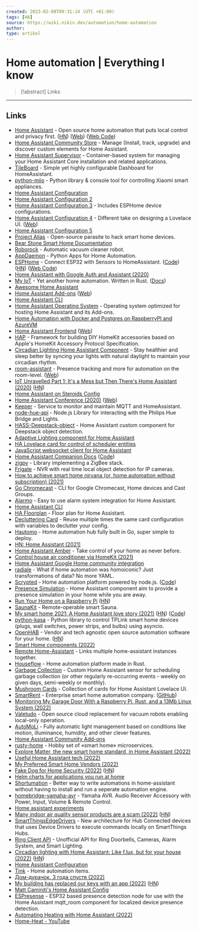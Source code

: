 ```yaml
---
created: 2023-02-08T09:31:14 (UTC +01:00)
tags: [HA]
source: https://wiki.nikiv.dev/automation/home-automation
author: 
type: artikel
---
```


# Home automation | Everything I know

> [!abstract]
> Links

---
## Links[](https://wiki.nikiv.dev/automation/home-automation#links "Direct link to Links")

-   [Home Assistant](https://github.com/home-assistant/home-assistant) - Open source home automation that puts local control and privacy first. ([HN](https://news.ycombinator.com/item?id=21665125)) ([Web](https://www.home-assistant.io/)) ([Web Code](https://github.com/home-assistant/home-assistant.io))
-   [Home Assistant Community Store](https://github.com/custom-components/hacs) - Manage (Install, track, upgrade) and discover custom elements for Home Assistant.
-   [Home Assistant Supervisor](https://github.com/home-assistant/supervisor) - Container-based system for managing your Home Assistant Core installation and related applications.
-   [TileBoard](https://github.com/resoai/TileBoard) - Simple yet highly configurable Dashboard for HomeAssistant.
-   [python-miio](https://github.com/rytilahti/python-miio) - Python library & console tool for controlling Xiaomi smart appliances.
-   [Home Assistant Configuration](https://github.com/teich/homeassistant)
-   [Home Assistant Configuration 2](https://github.com/arsaboo/homeassistant-config)
-   [Home Assistant Configuration 3](https://github.com/soffes/home) - Includes ESPHome device configurations.
-   [Home Assistant Configuration 4](https://github.com/matt8707/hass-config) - Different take on designing a Lovelace UI. ([Web](https://community.home-assistant.io/t/a-different-take-on-designing-a-lovelace-ui/162594))
-   [Home Assistant Configuration 5](https://github.com/durinfab/Home-Assistant-Config)
-   [Project Alias](https://github.com/bjoernkarmann/project_alias) - Open-source parasite to hack smart home devices.
-   [Bear Stone Smart Home Documentation](https://github.com/CCOSTAN/Home-AssistantConfig)
-   [Roborock](https://en.roborock.com/) - Automatic vacuum cleaner robot.
-   [AppDaemon](https://github.com/AppDaemon/appdaemon) - Python Apps for Home Automation.
-   [ESPHome](https://esphome.io/) - Connect ESP32 with Sensors to HomeAssistant. ([Code](https://github.com/esphome/esphome)) ([HN](https://news.ycombinator.com/item?id=31520229)) ([Web Code](https://github.com/esphome/esphome-docs))
-   [Home Assistant with Google Auth and Assistant (2020)](https://mwitkow.me/posts/2020-04-25_homeassistant_google/)
-   [My IoT](https://github.com/eigenein/my-iot-rs) - Yet another home automation. Written in Rust. ([Docs](https://eigenein.com/my-iot-rs/html/))
-   [Awesome Home Assistant](https://github.com/frenck/awesome-home-assistant)
-   [Home Assistant Add-ons](https://github.com/home-assistant/hassio-addons) ([Web](https://www.home-assistant.io/hassio/))
-   [Home Assistant CLI](https://github.com/home-assistant/cli)
-   [Home Assistant Operating System](https://github.com/home-assistant/operating-system) - Operating system optimized for hosting Home Assistant and its Add-ons.
-   [Home Automation with Docker and Postgres on RaspberryPI and AzureVM](https://github.com/srozemuller/hassio-config)
-   [Home Assistant Frontend](https://github.com/home-assistant/frontend) ([Web](https://demo.home-assistant.io/))
-   [HAP](https://github.com/mtrudel/hap) - Framework for building DIY HomeKit accessories based on Apple's HomeKit Accessory Protocol Specification.
-   [Circadian Lighting Home Assistant Component](https://github.com/claytonjn/hass-circadian_lighting) - Stay healthier and sleep better by syncing your lights with natural daylight to maintain your circadian rhythm.
-   [room-assistant](https://github.com/mKeRix/room-assistant) - Presence tracking and more for automation on the room-level. ([Web](https://www.room-assistant.io/))
-   [IoT Unravelled Part 1: It's a Mess but Then There's Home Assistant (2020)](https://www.troyhunt.com/iot-unravelled-part-1-its-a-mess-but-then-theres-home-assistant/) ([HN](https://news.ycombinator.com/item?id=25184763))
-   [Home Assistant on Steroids Config](https://github.com/UbhiTS/ha-config-ataraxis)
-   [Home Assistant Conference (2020)](https://www.youtube.com/watch?v=xSB_MuKkgxE) ([Web](https://www.home-assistant.io/conference/))
-   [Keeper](https://github.com/nragon/keeper) - Service to monitor and maintain MQTT and HomeAssistant.
-   [node-hue-api](https://github.com/peter-murray/node-hue-api) - Node.js Library for interacting with the Philips Hue Bridge and Lights.
-   [HASS-Deepstack-object](https://github.com/robmarkcole/HASS-Deepstack-object) - Home Assistant custom component for Deepstack object detection.
-   [Adaptive Lighting component for Home Assistant](https://github.com/basnijholt/adaptive-lighting)
-   [HA Lovelace card for control of scheduler entities](https://github.com/nielsfaber/scheduler-card)
-   [JavaScript websocket client for Home Assistant](https://github.com/home-assistant/home-assistant-js-websocket)
-   [Home Assistant Companion Docs](https://companion.home-assistant.io/) ([Code](https://github.com/home-assistant/companion.home-assistant))
-   [zigpy](https://github.com/zigpy/zigpy) - Library implementing a ZigBee stack.
-   [Frigate](https://github.com/blakeblackshear/frigate) - NVR with real time local object detection for IP cameras.
-   [How to achieve smart home nirvana (or, home automation without subscription) (2021)](https://arstechnica.com/information-technology/2021/03/how-to-achieve-smart-home-nirvana-or-home-automation-without-subscription/)
-   [Go Chromecast](https://github.com/vishen/go-chromecast) - CLI for Google Chromecast, Home devices and Cast Groups.
-   [Alarmo](https://github.com/nielsfaber/alarmo) - Easy to use alarm system integration for Home Assistant.
-   [Home Assistant CLI](https://github.com/home-assistant-ecosystem/home-assistant-cli)
-   [HA Floorplan](https://github.com/ExperienceLovelace/ha-floorplan) - Floor plan for Home Assistant.
-   [Decluttering Card](https://github.com/custom-cards/decluttering-card) - Reuse multiple times the same card configuration with variables to declutter your config.
-   [Hautomo](https://github.com/function61/hautomo) - Home automation hub fully built in Go, super simple to deploy.
-   [HN: Home Assistant (2021)](https://news.ycombinator.com/item?id=28544835)
-   [Home Assistant Amber](https://www.crowdsupply.com/nabu-casa/home-assistant-amber) - Take control of your home as never before.
-   [Control house air conditioner via HomeKit (2021)](https://mat.geeky.net/2021/06/16/Get-at-it-then.html)
-   [Home Assistant Google Home community integration](https://github.com/leikoilja/ha-google-home)
-   [radiale](https://github.com/xlfe/radiale) - What if home automation was homoiconic? Just transformations of data? No more YAML.
-   [Scrypted](https://www.scrypted.app/) - Home automation platform powered by node.js. ([Code](https://github.com/koush/scrypted))
-   [Presence Simulation](https://github.com/slashback100/presence_simulation) - Home Assistant component aim to provide a presence simulation in your home while you are away.
-   [Run Your Home on a Raspberry Pi](https://pragprog.com/titles/mrpython/portable-python-projects/) ([HN](https://news.ycombinator.com/item?id=30177362))
-   [SaunaKit](https://github.com/quicklywilliam/saunakit) - Remote-operable smart Sauna.
-   [My smart home 2021: A Home Assistant love story (2021)](https://jorisroovers.com/posts/my-smart-home-2021) ([HN](https://news.ycombinator.com/item?id=30349767)) ([Code](https://github.com/jorisroovers/casa))
-   [python-kasa](https://github.com/python-kasa/python-kasa) - Python library to control TPLink smart home devices (plugs, wall switches, power strips, and bulbs) using asyncio.
-   [OpenHAB](https://www.openhab.org/) - Vendor and tech agnostic open source automation software for your home. ([HN](https://news.ycombinator.com/item?id=30667846))
-   [Smart Home components (2022)](https://michael.stapelberg.ch/posts/2022-03-19-smart-home-components/)
-   [Remote Home-Assistant](https://github.com/custom-components/remote_homeassistant) - Links multiple home-assistant instances together.
-   [Houseflow](https://github.com/gbaranski/houseflow) - Home automation platform made in Rust.
-   [Garbage Collection](https://github.com/bruxy70/Garbage-Collection) - Custom Home Assistant sensor for scheduling garbage collection (or other regularly re-occurring events - weekly on given days, semi-weekly or monthly).
-   [Mushroom Cards](https://github.com/piitaya/lovelace-mushroom) - Collection of cards for Home Assistant Lovelace UI.
-   [SmartRent](https://smartrent.com/) - Enterprise smart home automation company. ([GitHub](https://github.com/smartrent))
-   [Monitoring My Garage Door With a Raspberry Pi, Rust, and a 13Mb Linux System (2022)](https://www.wezm.net/v2/posts/2022/garage-door-monitor/)
-   [Valetudo](https://github.com/Hypfer/Valetudo) - Open source cloud replacement for vacuum robots enabling local-only operation.
-   [AutoMoLi](https://github.com/benleb/ad-automoli) - Fully automatic light management based on conditions like motion, illuminance, humidity, and other clever features.
-   [Home Assistant Community Add-ons](https://github.com/hassio-addons/repository)
-   [rusty-home](https://github.com/eigenein/rusty-home) - Hobby set of «smart home» microservices.
-   [Explore Matter, the new smart home standard, in Home Assistant (2022)](https://www.home-assistant.io/blog/2022/05/29/matter-in-home-assistant-workshop-announcement/)
-   [Useful Home Assistant tech (2022)](https://twitter.com/wesbos/status/1537796659534512129)
-   [My Preferred Smart Home Vendors (2022)](https://chrisx.xyz/blog/my-preferred-smart-home-vendors/)
-   [Fake Dog for Home Security (2022)](https://t0.vc/7/) ([HN](https://news.ycombinator.com/item?id=32250487))
-   [Helm charts for applications you run at home](https://github.com/k8s-at-home/charts)
-   [Shortumation](https://github.com/asosnovsky/Shortumation) - Better way to write automations in home-assistant without having to install and run a seperate automation engine.
-   [homebridge-yamaha-avr](https://github.com/ACDR/homebridge-yamaha-avr) - Yamaha AVR. Audio Receiver Accessory with Power, Input, Volume & Remote Control.
-   [Home assistant experiments](https://github.com/danielcuthbert/home-assistant)
-   [Many indoor air quality sensor products are a scam (2022)](https://halestrom.net/darksleep/blog/048_indoorairsensing/) ([HN](https://news.ycombinator.com/item?id=33025995))
-   [SmartThingsEdgeDrivers](https://github.com/SmartThingsCommunity/SmartThingsEdgeDrivers) - New architecture for Hub Connected devices that uses Device Drivers to execute commands locally on SmartThings Hubs.
-   [Ring Client API](https://github.com/dgreif/ring) - Unofficial API for Ring Doorbells, Cameras, Alarm System, and Smart Lighting.
-   [Circadian lighting with Home Assistant: Like f.lux, but for your house (2022)](https://tylercipriani.com/blog/2022/10/17/whole-house-circadian-lighting-with-home-assistant/) ([HN](https://news.ycombinator.com/item?id=33509282))
-   [Home Assistant Configuration](https://github.com/lukevink/hass-config-lajv)
-   [Tink](https://www.tink.de/) - Home automation items.
-   [Дом-дурачок. 3 года спустя (2022)](https://vas3k.ru/notes/homelab_2022/)
-   [My building has replaced our keys with an app (2022)](https://www.nytimes.com/2022/12/03/realestate/my-building-has-replaced-our-keys-with-an-app-is-that-legal.html) ([HN](https://news.ycombinator.com/item?id=33875670))
-   [Matt Caminiti's Home Assistant Config](https://github.com/mcaminiti/homeassistant)
-   [ESPresense](https://github.com/ESPresense/ESPresense) - ESP32 based presence detection node for use with the Home Assistant mqtt\_room component for localized device presence detection.
-   [Automating Heating with Home Assistant (2022)](https://seanblanchfield.com/2022/02/automating-heating-with-home-assistant)
-   [Home-Heat - YouTube](https://www.youtube.com/@home_heat/videos)
